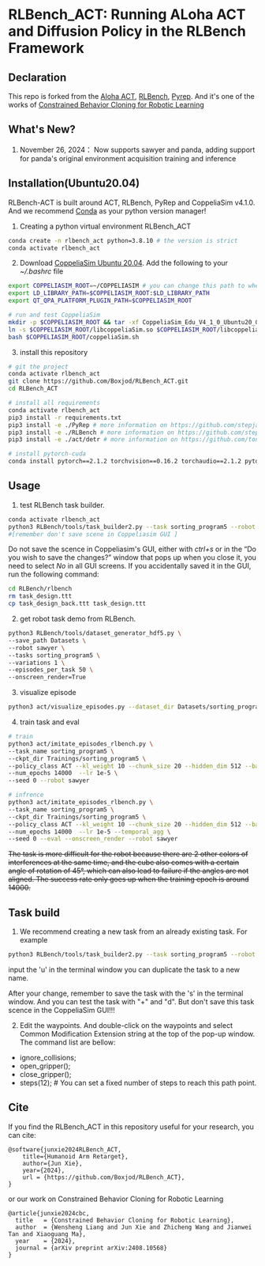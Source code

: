 

# RLBench_ACT: Running ALoha ACT and Diffusion Policy in the RLBench Framework

## Declaration

This repo is forked from the [Aloha ACT](https://github.com/tonyzhaozh/act), [RLBench](https://github.com/stepjam/RLBench), [Pyrep](https://github.com/stepjam/PyRep). And it's one of the works of [Constrained Behavior Cloning for Robotic Learning](https://arxiv.org/abs/2408.10568?context=cs.RO)

## What's New?
1. November 26, 2024： Now supports sawyer and panda, adding support for panda's original environment acquisition training and inference

## Installation(Ubuntu20.04)

RLBench-ACT is built around ACT, RLBench, PyRep and CoppeliaSim v4.1.0. And we recommend [Conda](https://github.com/conda-forge/miniforge) as your python version manager!

1. Creating a python virtual environment RLBench_ACT

```bash
conda create -n rlbench_act python=3.8.10 # the version is strict
conda activate rlbench_act
```

2. Download [CoppeliaSim Ubuntu 20.04](https://www.coppeliarobotics.com/files/V4_1_0/CoppeliaSim_Edu_V4_1_0_Ubuntu20_04.tar.xz). Add the following to your *~/.bashrc* file
    
```bash
export COPPELIASIM_ROOT=~/COPPELIASIM # you can change this path to where you want
export LD_LIBRARY_PATH=$COPPELIASIM_ROOT:$LD_LIBRARY_PATH
export QT_QPA_PLATFORM_PLUGIN_PATH=$COPPELIASIM_ROOT
```

```bash
# run and test CoppeliaSim
mkdir -p $COPPELIASIM_ROOT && tar -xf CoppeliaSim_Edu_V4_1_0_Ubuntu20_04.tar.xz -C $COPPELIASIM_ROOT --strip-components 1
ln -s $COPPELIASIM_ROOT/libcoppeliaSim.so $COPPELIASIM_ROOT/libcoppeliaSim.so.1
bash $COPPELIASIM_ROOT/coppeliaSim.sh  
```

3. install this repository
    
```bash
# git the project
conda activate rlbench_act
git clone https://github.com/Boxjod/RLBench_ACT.git
cd RLBench_ACT

# install all requirements
conda activate rlbench_act
pip3 install -r requirements.txt
pip3 install -e ./PyRep # more information on https://github.com/stepjam/PyRep
pip3 install -e ./RLBench # more information on https://github.com/stepjam/RLBench
pip3 install -e ./act/detr # more information on https://github.com/tonyzhaozh/act

# install pytorch-cuda
conda install pytorch==2.1.2 torchvision==0.16.2 torchaudio==2.1.2 pytorch-cuda=12.1 -c pytorch -c nvidia

```

## Usage

1. test RLBench task builder. 
    
```bash
conda activate rlbench_act
python3 RLBench/tools/task_builder2.py --task sorting_program5 --robot sawyer # panda
#[remember don't save scene in Coppeliasim GUI ]
```
Do not save the scence in Coppeliasim's GUI, either with *ctrl+s* or in the “Do you wish to save the changes?” window that pops up when you close it, you need to select *No* in all GUI screens. If you accidentally saved it in the GUI, run the following command:

```bash
cd RLBench/rlbench
rm task_design.ttt 
cp task_design_back.ttt task_design.ttt
```

2. get robot task demo from RLBench. 
    
```bash
python3 RLBench/tools/dataset_generator_hdf5.py \
--save_path Datasets \
--robot sawyer \ 
--tasks sorting_program5 \
--variations 1 \
--episodes_per_task 50 \
--onscreen_render=True
```

3. visualize episode

```bash
python3 act/visualize_episodes.py --dataset_dir Datasets/sorting_program5/variation0 --episode_idx 0
```
4. train task and eval
    
```bash
# train
python3 act/imitate_episodes_rlbench.py \
--task_name sorting_program5 \
--ckpt_dir Trainings/sorting_program5 \
--policy_class ACT --kl_weight 10 --chunk_size 20 --hidden_dim 512 --batch_size 8 --dim_feedforward 3200 \
--num_epochs 14000  --lr 1e-5 \
--seed 0 --robot sawyer 

# infrence
python3 act/imitate_episodes_rlbench.py \
--task_name sorting_program5 \
--ckpt_dir Trainings/sorting_program5 \
--policy_class ACT --kl_weight 10 --chunk_size 20 --hidden_dim 512 --batch_size 8 --dim_feedforward 3200 \
--num_epochs 14000  --lr 1e-5 --temporal_agg \
--seed 0 --eval --onscreen_render --robot sawyer 
```

~~The task is more difficult for the robot because there are 2 other colors of interferences at the same time, and the cube also comes with a certain angle of rotation of 45°, which can also lead to failure if the angles are not aligned. The success rate only goes up when the training epoch is around 14000.~~

## Task build

1. We recommend creating a new task from an already existing task. For example

```bash
python3 RLBench/tools/task_builder2.py --task sorting_program5 --robot sawyer
```
input the 'u' in the terminal window you can duplicate the task to a new name.

After your change, remember to save the task with the 's' in the terminal window. And you can test the task with "+" and "d".
But don't save this task scence in the CoppeliaSim GUI!!!

2. Edit the waypoints. And double-click on the waypoints and select Common Modification Extension string at the top of the pop-up window. The command list are bellow:

- ignore_collisions;
- open_gripper();
- close_gripper();
- steps(12); # You can set a fixed number of steps to reach this path point.


## Cite
If you find the RLBench_ACT in this repository useful for your research, you can cite:
```
@software{junxie2024RLBench_ACT,
    title={Humanoid Arm Retarget},
    author={Jun Xie},
    year={2024},
    url = {https://github.com/Boxjod/RLBench_ACT},
}
```
or our work on Constrained Behavior Cloning for Robotic Learning
```
@article{junxie2024cbc,
  title   = {Constrained Behavior Cloning for Robotic Learning},
  author  = {Wensheng Liang and Jun Xie and Zhicheng Wang and Jianwei Tan and Xiaoguang Ma},
  year    = {2024},
  journal = {arXiv preprint arXiv:2408.10568}
}
```



